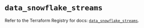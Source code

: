 # `data_snowflake_streams`

Refer to the Terraform Registry for docs: [`data_snowflake_streams`](https://registry.terraform.io/providers/snowflake-labs/snowflake/0.88.0/docs/data-sources/streams).
